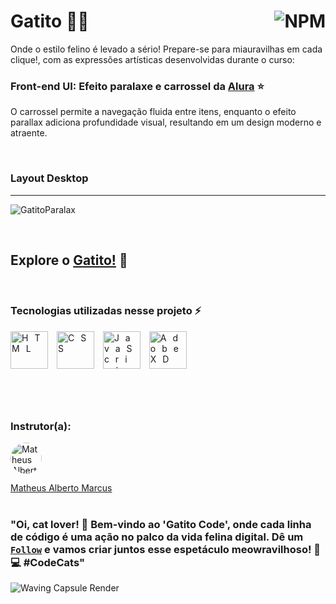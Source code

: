 # Gatito 🐾✨ <a href="https://github.com/Rodolfo-Sampaio/gatitostore-trueparallax-carousel/blob/main/LICENSE"><img src="https://img.shields.io/npm/l/react" alt="NPM" align="right"></a>

Onde o estilo felino é levado a sério!  Prepare-se para miauravilhas em cada clique!, com as expressões artísticas desenvolvidas durante o curso:
### Front-end UI: Efeito paralaxe e carrossel da [Alura](https://cursos.alura.com.br/course/front-end-ui-paralaxe-carrossel) ⭐
O carrossel permite a navegação fluida entre itens, enquanto o efeito parallax adiciona profundidade visual, resultando em um design moderno e atraente.

<br>

### Layout Desktop
___
![GatitoParalax](https://github.com/Rodolfo-Sampaio/gatitostore-trueparallax-carousel/assets/96917363/a37adaf9-ce65-4291-a908-3775823563ce)




<br>

##  Explore o [Gatito!](https://rodolfo-sampaio.github.io/gatitostore-trueparallax-carousel/) 👀


<br>

### Tecnologias utilizadas nesse projeto ⚡
<span style="letter-spacing: 10px">
   <img src="https://skillicons.dev/icons?i=html" title="HTML" width="60px"/>
   <img src="https://skillicons.dev/icons?i=css" title="CSS" width="60px"/>
   <img src="https://skillicons.dev/icons?i=js" title="JavaScript"       width="60px"/>
   <img src="https://skillicons.dev/icons?i=xd" title="Adobe XD" width="60px"/>
</span>

#

<br>

### Instrutor(a):

<a href="https://www.linkedin.com/in/matheus-alberto-marcus/">
  <img src="https://media.licdn.com/dms/image/C4D03AQE809_noWJp0g/profile-displayphoto-shrink_200_200/0/1642888517760?e=1708560000&v=beta&t=umzCshSPURhNIbMwcRnrkZQb70ghAdCLpHX7HORfZ6U" alt="Matheus Alberto Marcus" style="border-radius: 50%; width: 50px; height: 50px;">
</a>

[Matheus Alberto Marcus](https://www.linkedin.com/in/matheus-alberto-marcus/)
<br>
<br>
### "Oi, cat lover! 🐾 Bem-vindo ao 'Gatito Code', onde cada linha de código é uma ação no palco da vida felina digital. Dê um [`Follow`](https://github.com/Rodolfo-Sampaio) e vamos criar juntos esse espetáculo meowravilhoso! 🌟💻 #CodeCats"

<img src="https://capsule-render.vercel.app/api?type=waving&color=FFC0CB&height=100&section=footer" alt="Waving Capsule Render">


